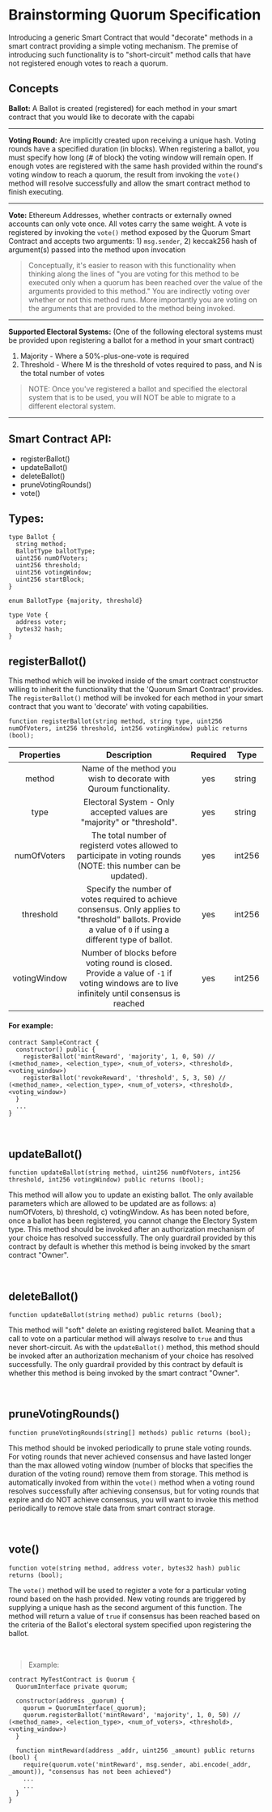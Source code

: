 # Brainstorming Quorum Specification

Introducing a generic Smart Contract that would "decorate" methods in a smart contract providing a simple voting mechanism. The premise of introducing such functionality is to "short-circuit" method calls that have not registered enough votes to reach a quorum. 

## Concepts

**Ballot:**
A Ballot is created (registered) for each method in your smart contract that you would like to decorate with the capabi

----------

**Voting Round:**
Are implicitly created upon receiving a unique hash. Voting rounds have a specified duration (in blocks). When registering a ballot, you must specify how long (# of block) the voting window will remain open. If enough votes are registered with the same hash provided within the round's voting window to reach a quorum, the result from invoking the `vote()` method will resolve successfully and allow the smart contract method to finish executing.

----------

**Vote:** Ethereum Addresses, whether contracts or externally owned accounts can only vote once. All votes carry the same weight. A vote is registered by invoking the `vote()` method exposed by the Quorum Smart Contract and accepts two arguments: 1) `msg.sender`, 2) keccak256 hash of argument(s) passed into the method upon invocation

> Conceptually, it's easier to reason with this functionality when thinking along the lines of "you are voting for this method to be executed only when a quorum has been reached over the value of the arguments provided to this method." You are indirectly voting over whether or not this method runs. More importantly you are voting on the arguments that are provided to the method being invoked.

----------

**Supported Electoral Systems:** (One of the following electoral systems must be provided upon registering a ballot for a method in your smart contract)
1. Majority - Where a 50%-plus-one-vote is required
2. Threshold - Where M is the threshold of votes required to pass, and N is the total number of votes

> NOTE: Once you've registered a ballot and specified the electoral system that is to be used, you will NOT be able to migrate to a different electoral system. 

----------

## Smart Contract API:
* registerBallot()
* updateBallot()
* deleteBallot()
* pruneVotingRounds()
* vote()

## Types:

```
type Ballot {
  string method;
  BallotType ballotType;
  uint256 numOfVoters;
  uint256 threshold;
  uint256 votingWindow;
  uint256 startBlock;
}
```

```
enum BallotType {majority, threshold}
```

```
type Vote {
  address voter;
  bytes32 hash;
}
```

## registerBallot()

This method which will be invoked inside of the smart contract constructor willing to inherit the functionality that the 'Quorum Smart Contract' provides. The `registerBallot()` method will be invoked for each method in your smart contract that you want to 'decorate' with voting capabilities.

```
function registerBallot(string method, string type, uint256 numOfVoters, int256 threshold, int256 votingWindow) public returns (bool);
```

|   Properties   |  Description | Required | Type   |
|:--------------:|:------------------------------------------------------------------------------------------------------------------------------------------------------------------------------------------------------------------------------:|:--------:|--------|
| method | Name of the method you wish to decorate with Quroum functionality. | yes | string |
| type | Electoral System - Only accepted values are "majority" or "threshold". | yes | string |
| numOfVoters | The total number of registerd votes allowed to participate in voting rounds (NOTE: this number can be updated). | yes | int256 |
| threshold | Specify the number of votes required to achieve consensus. Only applies to "threshold" ballots. Provide a value of `0` if using a different type of ballot. | yes | int256 |
| votingWindow | Number of blocks before voting round is closed. Provide a value of `-1` if voting windows are to live infinitely until consensus is reached | yes | int256 |

#### For example:
```
contract SampleContract {
  constructor() public {
    registerBallot('mintReward', 'majority', 1, 0, 50) // (<method_name>, <election_type>, <num_of_voters>, <threshold>, <voting_window>)
    registerBallot('revokeReward', 'threshold', 5, 3, 50) // (<method_name>, <election_type>, <num_of_voters>, <threshold>, <voting_window>)
  }
  ...
}
```

<br/>

## updateBallot()

```
function updateBallot(string method, uint256 numOfVoters, int256 threshold, int256 votingWindow) public returns (bool);
```

This method will allow you to update an existing ballot. The only available parameters which are allowed to be updated are as follows: a) numOfVoters, b) threshold, c) votingWindow. As has been noted before, once a ballot has been registered, you cannot change the Electory System type. This method should be invoked after an authorization mechanism of your choice has resolved successfully. The only guardrail provided by this contract by default is whether this method is being invoked by the smart contract "Owner".

<br/>

## deleteBallot()

```
function updateBallot(string method) public returns (bool);
```

This method will "soft" delete an existing registered ballot. Meaning that a call to vote on a particular method will always resolve to `true` and thus never short-circuit. As with the `updateBallot()` method, this method should be invoked after an authorization mechanism of your choice has resolved successfully. The only guardrail provided by this contract by default is whether this method is being invoked by the smart contract "Owner".

<br/>

## pruneVotingRounds()

```
function pruneVotingRounds(string[] methods) public returns (bool);
```

This method should be invoked periodically to prune stale voting rounds. For voting rounds that never achieved consensus and have lasted longer than the max allowed voting window (number of blocks that specifies the duration of the voting round) remove them from storage. This method is automatically invoked from within the `vote()` method when a voting round resolves successfully after achieving consensus, but for voting rounds that expire and do NOT achieve consensus, you will want to invoke this method periodically to remove stale data from smart contract storage.

<br/>

## vote()

```
function vote(string method, address voter, bytes32 hash) public returns (bool);
```

The `vote()` method will be used to register a vote for a particular voting round based on the hash provided. New voting rounds are triggered by supplying a unique hash as the second argument of this function. The method will return a value of `true` if consensus has been reached based on the criteria of the Ballot's electoral system specified upon registering the ballot.

<br>

> Example:
```
contract MyTestContract is Quorum {
  QuorumInterface private quorum;

  constructor(address _quorum) {
    quorum = QuorumInterface(_quorum);
    quorum.registerBallot('mintReward', 'majority', 1, 0, 50) // (<method_name>, <election_type>, <num_of_voters>, <threshold>, <voting_window>)
  }

  function mintReward(address _addr, uint256 _amount) public returns (bool) {
    require(quorum.vote('mintReward', msg.sender, abi.encode(_addr, _amount)), "consensus has not been achieved")
    ...
    ...
  }
}
```
